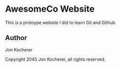 # AwesomeCo Website

This is a protoype website I did to learn Git and Github

## Author

Jon Kocherer

Copyright 2045 Jon Kocherer, all rights reserved.